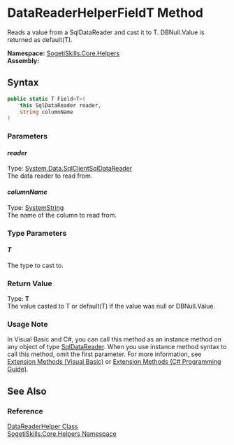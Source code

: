 DataReaderHelperFieldT Method
=============================
Reads a value from a SqlDataReader and cast it to T. DBNull.Value is returned as default(T).

**Namespace:** [SogetiSkills.Core.Helpers][1]  
**Assembly:**

Syntax
------

```csharp
public static T Field<T>(
	this SqlDataReader reader,
	string columnName
)

```

### Parameters

#### *reader*
Type: [System.Data.SqlClientSqlDataReader][2]  
The data reader to read from.

#### *columnName*
Type: [SystemString][3]  
The name of the column to read from.

### Type Parameters

#### *T*
The type to cast to.

### Return Value
Type: **T**  
The value casted to T or default(T) if the value was null or DBNull.Value. 
### Usage Note
In Visual Basic and C#, you can call this method as an instance method on any object of type [SqlDataReader][2]. When you use instance method syntax to call this method, omit the first parameter. For more information, see [Extension Methods (Visual Basic)][4] or [Extension Methods (C# Programming Guide)][5].

See Also
--------

### Reference
[DataReaderHelper Class][6]  
[SogetiSkills.Core.Helpers Namespace][1]  

[1]: ../README.md
[2]: http://msdn.microsoft.com/en-us/library/w9y9ttex
[3]: http://msdn.microsoft.com/en-us/library/s1wwdcbf
[4]: http://msdn.microsoft.com/en-us/library/bb384936.aspx
[5]: http://msdn.microsoft.com/en-us/library/bb383977.aspx
[6]: README.md